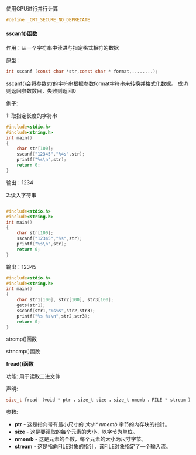 使用GPU进行并行计算

```C
#define _CRT_SECURE_NO_DEPRECATE
```



#### sscanf()函数

作用：从一个字符串中读进与指定格式相符的数据

原型：

```c
int sscanf (const char *str,const char * format,........);
```

sscanf()会将参数str的字符串根据参数format字符串来转换并格式化数据。     成功则返回参数数目，失败则返回0

例子: 

1: 取指定长度的字符串

```c
#include<stdio.h>
#include<string.h>
int main()
{
	char str[100];
	sscanf("12345","%4s",str);
	printf("%s\n",str);
	return 0;
}
```

输出：1234

2:读入字符串

```c

#include<stdio.h>
#include<string.h>
int main()
{
	char str[100];
	sscanf("12345","%s",str);
	printf("%s\n",str);
	return 0;
}

```

输出：12345

```C
#include<stdio.h>
#include<string.h>
int main()
{
 	char str1[100], str2[100], str3[100];
  	gets(str1);
  	sscanf(str1,"%s%s",str2,str3);
  	printf("%s %s\n",str2,str3);
	return 0;
}
```



strcmp()函数

strncmp()函数





**fread()函数**

功能: 用于读取二进文件

声明:

```C
size_t fread （void * ptr ，size_t size ，size_t nmemb ，FILE * stream ）
```

参数:

- **ptr** - 这是指向带有最小尺寸的 *大小\* nmemb* 字节的内存块的指针。
- **size** - 这是要读取的每个元素的大小，以字节为单位。
- **nmemb** - 这是元素的个数，每个元素的大小为尺寸字节。
- **stream** - 这是指向FILE对象的指针，该FILE对象指定了一个输入流。